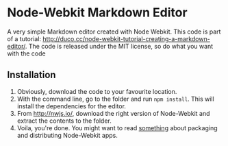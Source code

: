 # Node-Webkit Markdown Editor
A very simple Markdown editor created with Node Webkit. This code is part of a tutorial: <http://duco.cc/node-webkit-tutorial-creating-a-markdown-editor/>. The code is released under the MIT license, so do what you want with the code

## Installation

1. Obviously, download the code to your favourite location.
1. With the command line, go to the folder and run `npm install`. This will install the dependencies for the editor.
1. From <http://nwjs.io/>, download the right version of Node-Webkit and extract the contents to the folder.
1. Voila, you're done. You might want to read [something](https://github.com/nwjs/nw.js/wiki/How-to-package-and-distribute-your-apps) about packaging and distributing Node-Webkit apps.